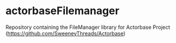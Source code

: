 # actorbaseFilemanager

Repository containing the FileManager library for Actorbase Project (https://github.com/SweeneyThreads/Actorbase)
